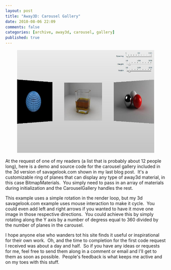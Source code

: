 ```yaml
---
layout: post
title: "Away3D: Carousel Gallery"
date: 2010-08-06 22:09
comments: false
categories: [archive, away3d, carousel, gallery]
published: true
---
```


<p style="text-align: center;"><a href="/demos/carousel/sandbox.html" class="fancybox.iframe"><img title="carousel" src="/images/carousel.jpg" alt="" width="431" height="322" /></a></p>

At the request of one of my readers (a list that is probably about 12 people long), here is a demo and source code for the carousel gallery included in the 3d version of savagelook.com shown in my last blog post.  It's a customizable ring of planes that can display any type of away3d material, in this case BitmapMaterials.  You simply need to pass in an array of materials during initialization and the CarouselGallery handles the rest.

<p style="text-align: left;">This example uses a simple rotation in the render loop, but my 3d savagelook.com example uses mouse interaction to make it cycle.  You could even add left and right arrows if you wanted to have it move one image in those respective directions.  You could achieve this by simply rotating along the Y axis by a number of degress equal to 360 divided by the number of planes in the carousel.</p>

<p style="text-align: left;">I hope anyone else who wanders tot his site finds it useful or inspirational for their own work.  Oh, and the time to completion for the first code request I received was about a day and half.  So if you have any ideas or requests for me, feel free to send them along in a comment or email and I'll get to them as soon as possible.  People's feedback is what keeps me active and on my toes with this stuff.</p>